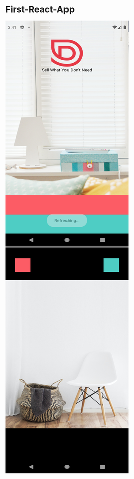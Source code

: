 # First-React-App

<img src="images/ss1.png" width="392" height="718"> <img src="images/ss2.png" width="392" height="718">

